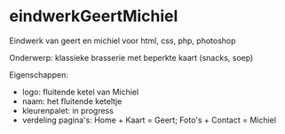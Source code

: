 # eindwerkGeertMichiel
Eindwerk van geert en michiel voor html, css, php, photoshop

Onderwerp: klassieke brasserie met beperkte kaart (snacks, soep)

Eigenschappen:
- logo: fluitende ketel van Michiel
- naam: het fluitende keteltje
- kleurenpalet: in progress
- verdeling pagina's: Home + Kaart = Geert; Foto's + Contact = Michiel
